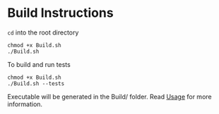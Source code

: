 # Build Instructions

```cd``` into the root directory  

```commandline
chmod +x Build.sh
./Build.sh
```

To build and run tests
```commandline
chmod +x Build.sh
./Build.sh --tests
```
Executable will be generated in the Build/ folder. Read [Usage](Usage.md) for more information.